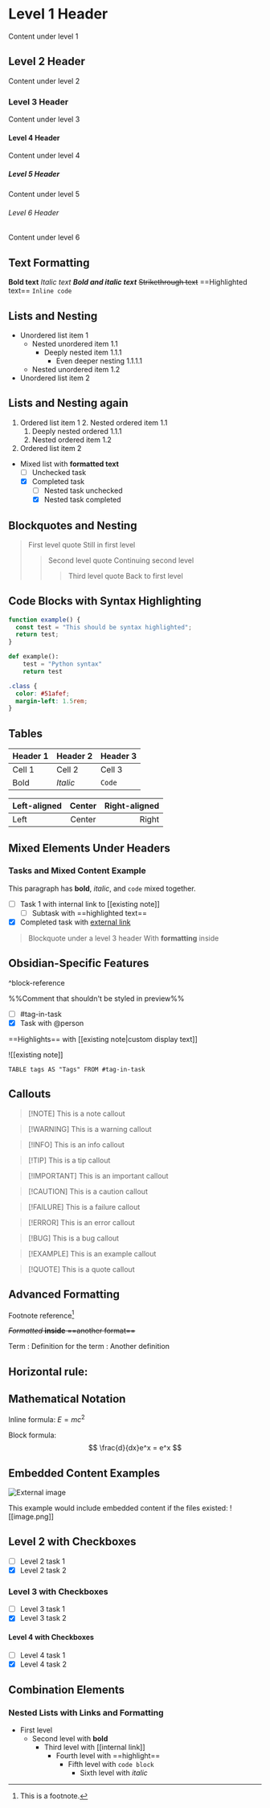 # Level 1 Header
Content under level 1
## Level 2 Header
Content under level 2
### Level 3 Header
Content under level 3
#### Level 4 Header
Content under level 4
##### Level 5 Header
Content under level 5
###### Level 6 Header
Content under level 6
## Text Formatting

**Bold text**
*Italic text*
***Bold and italic text***
~~Strikethrough text~~
==Highlighted text==
`Inline code`

## Lists and Nesting

- Unordered list item 1
  - Nested unordered item 1.1
    - Deeply nested item 1.1.1
      - Even deeper nesting 1.1.1.1
  - Nested unordered item 1.2
- Unordered list item 2

## Lists and Nesting again
1. Ordered list item 1
   2. Nested ordered item 1.1
      1. Deeply nested ordered 1.1.1
   3. Nested ordered item 1.2
4. Ordered list item 2

- Mixed list with **formatted text**
  - [ ] Unchecked task
  - [x] Completed task
    - [ ] Nested task unchecked
    - [x] Nested task completed

## Blockquotes and Nesting

> First level quote
> Still in first level
>> Second level quote
>> Continuing second level
>>> Third level quote
> Back to first level

## Code Blocks with Syntax Highlighting

```javascript
function example() {
  const test = "This should be syntax highlighted";
  return test;
}
````

```python
def example():
    test = "Python syntax"
    return test
```

```css
.class {
  color: #51afef;
  margin-left: 1.5rem;
}
```

## Tables

| Header 1 | Header 2 | Header 3 |
| -------- | -------- | -------- |
| Cell 1   | Cell 2   | Cell 3   |
| Bold     | _Italic_ | `Code`   |

| Left-aligned | Center | Right-aligned |
| :----------- | :----: | ------------: |
| Left         | Center |         Right |

## Mixed Elements Under Headers

### Tasks and Mixed Content Example

This paragraph has **bold**, _italic_, and `code` mixed together.

- [ ] Task 1 with internal link to [[existing note]]
    - [ ] Subtask with ==highlighted text==
- [x] Completed task with [external link](https://example.com/)

> Blockquote under a level 3 header With **formatting** inside

## Obsidian-Specific Features

^block-reference

%%Comment that shouldn't be styled in preview%%

- [ ] #tag-in-task
- [x] Task with @person

==Highlights== with [[existing note|custom display text]]

![[existing note]]

```dataview
TABLE tags AS "Tags" FROM #tag-in-task
```

## Callouts

> [!NOTE] This is a note callout

> [!WARNING] This is a warning callout

> [!INFO] This is an info callout

> [!TIP] This is a tip callout

> [!IMPORTANT] This is an important callout

> [!CAUTION] This is a caution callout

> [!FAILURE] This is a failure callout

> [!ERROR] This is an error callout

> [!BUG] This is a bug callout

> [!EXAMPLE] This is an example callout

> [!QUOTE] This is a quote callout

## Advanced Formatting

Footnote reference[^1]

[^1]: This is a footnote.

~~_Formatted_ **inside** ==another format==~~

Term : Definition for the term : Another definition

## Horizontal rule:

## Mathematical Notation

Inline formula: $E = mc^2$

Block formula: $$ \frac{d}{dx}e^x = e^x $$

## Embedded Content Examples

![External image](https://example.com/image.jpg)

This example would include embedded content if the files existed: ![[image.png]]
## Level 2 with Checkboxes

- [ ] Level 2 task 1
- [x] Level 2 task 2

### Level 3 with Checkboxes

- [ ] Level 3 task 1
- [x] Level 3 task 2

#### Level 4 with Checkboxes

- [ ] Level 4 task 1
- [x] Level 4 task 2

## Combination Elements

### Nested Lists with Links and Formatting

- First level
    - Second level with **bold**
        - Third level with [[internal link]]
            - Fourth level with ==highlight==
                - Fifth level with `code block`
                    - Sixth level with _italic_